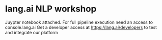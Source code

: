 # lang.ai NLP workshop
Juypter notebook attached. For full pipeline execution need an access to console.lang.ai
Get a developer access at https://lang.ai/developers to test and integrate our platform
